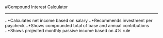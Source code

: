 #Compound Interest Calculator
***
..*Calculates net income based on salary
..*Recommends investment per paycheck
..*Shows compounded total of base and annual contributions
..*Shows projected monthly passive income based on 4% rule
